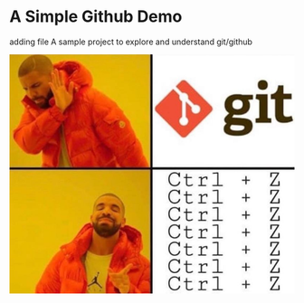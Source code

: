 # A Simple Github Demo
adding file
A sample project to explore and understand git/github

![Git meme](./20220708_000428.jpg)
